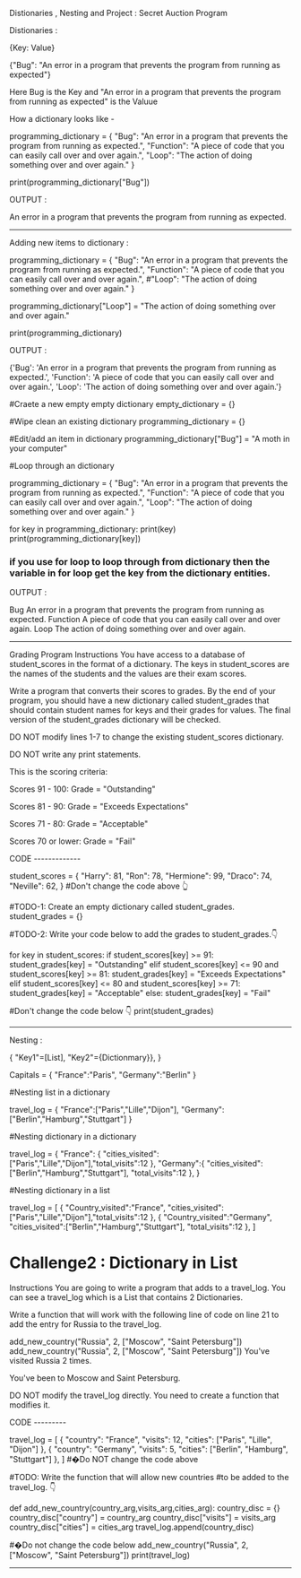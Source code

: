 Distionaries , Nesting and Project : Secret Auction Program 

Distionaries :

{Key: Value}

{"Bug": "An error in a program that prevents the program from running as expected"}

Here Bug is the Key and "An error in a program that prevents the program from running as expected" is the Valuue 

How a dictionary looks like - 

programming_dictionary = {
  "Bug": "An error in a program that prevents the program from running as expected.", 
  "Function": "A piece of code that you can easily call over and over again.",
  "Loop": "The action of doing something over and over again."
  }

print(programming_dictionary["Bug"])

OUTPUT :

An error in a program that prevents the program from running as expected.


-----------------
Adding new items to dictionary  :

programming_dictionary = {
  "Bug": "An error in a program that prevents the program from running as expected.", 
  "Function": "A piece of code that you can easily call over and over again.",
  #"Loop": "The action of doing something over and over again."
  }


programming_dictionary["Loop"] = "The action of doing something over and over again."

print(programming_dictionary)

OUTPUT :

{'Bug': 'An error in a program that prevents the program from running as expected.', 
'Function': 'A piece of code that you can easily call over and over again.', 
'Loop': 'The action of doing something over and over again.'}

#Craete a new empty empty dictionary
empty_dictionary = {}

#Wipe clean an existing dictionary 
programming_dictionary = {}

#Edit/add an item in dictionary 
programming_dictionary["Bug"] = "A moth in your computer"

#Loop through an dictionary

programming_dictionary = {
  "Bug": "An error in a program that prevents the program from running as expected.", 
  "Function": "A piece of code that you can easily call over and over again.",
  "Loop": "The action of doing something over and over again."
  }
  
for key in programming_dictionary:
  print(key)
  print(programming_dictionary[key])
  
### if you use for loop to loop through from dictionary then the variable in for loop get the key from the dictionary entities.
  
OUTPUT :

Bug
An error in a program that prevents the program from running as expected.
Function
A piece of code that you can easily call over and over again.
Loop
The action of doing something over and over again. 

------------------------------------------------------------------------------
Grading Program
Instructions
You have access to a database of student_scores in the format of a dictionary. The keys in student_scores are the names of the students and the values are their exam scores.

Write a program that converts their scores to grades. By the end of your program, you should have a new dictionary called student_grades that should contain student names for keys and their grades for values. The final version of the student_grades dictionary will be checked.

DO NOT modify lines 1-7 to change the existing student_scores dictionary.

DO NOT write any print statements.

This is the scoring criteria:

Scores 91 - 100: Grade = "Outstanding"

Scores 81 - 90: Grade = "Exceeds Expectations"

Scores 71 - 80: Grade = "Acceptable"

Scores 70 or lower: Grade = "Fail"

CODE -------------


student_scores = {
  "Harry": 81,
  "Ron": 78,
  "Hermione": 99, 
  "Draco": 74,
  "Neville": 62,
}
#Don't change the code above 👆

#TODO-1: Create an empty dictionary called student_grades.
student_grades = {}

#TODO-2: Write your code below to add the grades to student_grades.👇

for key in student_scores:
  if student_scores[key] >= 91:
    student_grades[key] = "Outstanding"
  elif student_scores[key] <= 90 and student_scores[key] >= 81:
    student_grades[key] = "Exceeds Expectations"
  elif student_scores[key] <= 80 and student_scores[key] >= 71:
    student_grades[key] = "Acceptable"
  else:
    student_grades[key] = "Fail"

#Don't change the code below 👇
print(student_grades)


-----------------------------

Nesting :

{
"Key1"=[List],
"Key2"={Dictionmary}},
}

Capitals = {
  "France":"Paris",
  "Germany":"Berlin"
}

#Nesting list in a dictionary

travel_log = {
  "France":["Paris","Lille","Dijon"],
  "Germany":["Berlin","Hamburg","Stuttgart"]
}

#Nesting dictionary in a dictionary

travel_log = {
  "France": {
    "cities_visited":["Paris","Lille","Dijon"],"total_visits":12
  },
  "Germany":{
    "cities_visited":["Berlin","Hamburg","Stuttgart"],
    "total_visits":12
  },
}


#Nesting dictionary in a list

travel_log = [
  { "Country_visited":"France",
    "cities_visited":["Paris","Lille","Dijon"],"total_visits":12
  },
  {
    "Country_visited":"Germany",
    "cities_visited":["Berlin","Hamburg","Stuttgart"],
    "total_visits":12
  },
]


# Challenge2 : Dictionary in List

Instructions
You are going to write a program that adds to a travel_log. You can see a travel_log which is a List that contains 2 Dictionaries.

Write a function that will work with the following line of code on line 21 to add the entry for Russia to the travel_log.

add_new_country("Russia", 2, ["Moscow", "Saint Petersburg"])
add_new_country("Russia", 2, ["Moscow", "Saint Petersburg"])
You've visited Russia 2 times.

You've been to Moscow and Saint Petersburg.

DO NOT modify the travel_log directly. You need to create a function that modifies it.


CODE ---------


travel_log = [
{
  "country": "France",
  "visits": 12,
  "cities": ["Paris", "Lille", "Dijon"]
},
{
  "country": "Germany",
  "visits": 5,
  "cities": ["Berlin", "Hamburg", "Stuttgart"]
},
]
#�Do NOT change the code above

#TODO: Write the function that will allow new countries
#to be added to the travel_log. 👇

def add_new_country(country_arg,visits_arg,cities_arg):
  country_disc = {}
  country_disc["country"] = country_arg
  country_disc["visits"] = visits_arg
  country_disc["cities"] = cities_arg
  travel_log.append(country_disc)


#�Do not change the code below
add_new_country("Russia", 2, ["Moscow", "Saint Petersburg"])
print(travel_log)


-----------------------------------------------------

